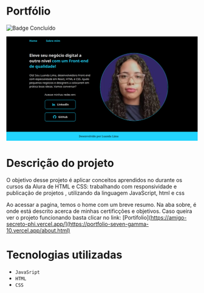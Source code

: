  # Portfólio
 
![Badge Concluído](http://img.shields.io/static/v1?label=STATUS&message=%20CONCLUIDO&color=GREEN&style=for-the-badge)

![Imagem capa](assets/fotosite.png)


# Descrição do projeto
O objetivo desse projeto é aplicar conceitos aprendidos no durante os cursos  da Alura de 
HTML e CSS: trabalhando com responsividade e publicação de projetos
, utilizando da linguagem JavaScript, html e css

Ao acessar a pagina, temos o home com um breve resumo. 
Na aba sobre, é onde está descrito acerca de minhas certificções e objetivos.
Caso queira ver o projeto funcionando basta clicar no link: [Portifolio](https://amigo-secreto-phi.vercel.app/](https://portfolio-seven-gamma-10.vercel.app/about.html)




# Tecnologias utilizadas
- ``JavaSript``
-  ``HTML``
- ``CSS``

